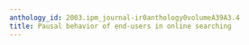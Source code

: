 ```yaml
---
anthology_id: 2003.ipm_journal-ir0anthology0volumeA39A3.4
title: Pausal behavior of end-users in online searching
---
```

